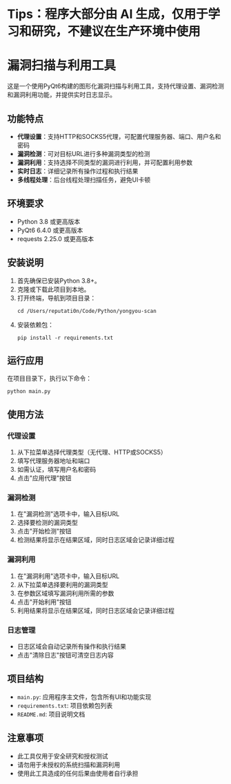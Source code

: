 # Tips：程序大部分由 AI 生成，仅用于学习和研究，不建议在生产环境中使用

# 漏洞扫描与利用工具

这是一个使用PyQt6构建的图形化漏洞扫描与利用工具，支持代理设置、漏洞检测和漏洞利用功能，并提供实时日志显示。

## 功能特点
- **代理设置**：支持HTTP和SOCKS5代理，可配置代理服务器、端口、用户名和密码
- **漏洞检测**：可对目标URL进行多种漏洞类型的检测
- **漏洞利用**：支持选择不同类型的漏洞进行利用，并可配置利用参数
- **实时日志**：详细记录所有操作过程和执行结果
- **多线程处理**：后台线程处理扫描任务，避免UI卡顿

## 环境要求
- Python 3.8 或更高版本
- PyQt6 6.4.0 或更高版本
- requests 2.25.0 或更高版本

## 安装说明
1. 首先确保已安装Python 3.8+。
2. 克隆或下载此项目到本地。
3. 打开终端，导航到项目目录：
   ```
   cd /Users/reputati0n/Code/Python/yongyou-scan
   ```
4. 安装依赖包：
   ```
   pip install -r requirements.txt
   ```

## 运行应用
在项目目录下，执行以下命令：
```
python main.py
```

## 使用方法

### 代理设置
1. 从下拉菜单选择代理类型（无代理、HTTP或SOCKS5）
2. 填写代理服务器地址和端口
3. 如需认证，填写用户名和密码
4. 点击"应用代理"按钮

### 漏洞检测
1. 在"漏洞检测"选项卡中，输入目标URL
2. 选择要检测的漏洞类型
3. 点击"开始检测"按钮
4. 检测结果将显示在结果区域，同时日志区域会记录详细过程

### 漏洞利用
1. 在"漏洞利用"选项卡中，输入目标URL
2. 从下拉菜单选择要利用的漏洞类型
3. 在参数区域填写漏洞利用所需的参数
4. 点击"开始利用"按钮
5. 利用结果将显示在结果区域，同时日志区域会记录详细过程

### 日志管理
- 日志区域会自动记录所有操作和执行结果
- 点击"清除日志"按钮可清空日志内容

## 项目结构
- `main.py`: 应用程序主文件，包含所有UI和功能实现
- `requirements.txt`: 项目依赖包列表
- `README.md`: 项目说明文档

## 注意事项
- 此工具仅用于安全研究和授权测试
- 请勿用于未授权的系统扫描和漏洞利用
- 使用此工具造成的任何后果由使用者自行承担